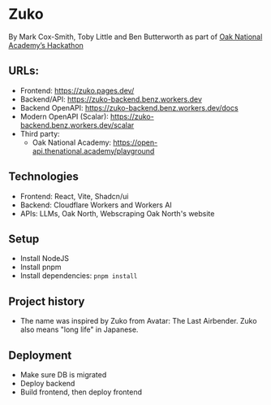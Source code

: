 # Zuko

By Mark Cox-Smith, Toby Little and Ben Butterworth as part of [Oak National Academy’s Hackathon](https://www.thenational.academy/blog/you-re-invited-to-our-hackathon)

## URLs:

- Frontend: https://zuko.pages.dev/
- Backend/API: https://zuko-backend.benz.workers.dev
- Backend OpenAPI: https://zuko-backend.benz.workers.dev/docs
- Modern OpenAPI (Scalar): https://zuko-backend.benz.workers.dev/scalar
- Third party:
  - Oak National Academy: https://open-api.thenational.academy/playground

## Technologies

- Frontend: React, Vite, Shadcn/ui
- Backend: Cloudflare Workers and Workers AI
- APIs: LLMs, Oak North, Webscraping Oak North's website

## Setup

- Install NodeJS
- Install pnpm
- Install dependencies: `pnpm install`

## Project history

- The name was inspired by Zuko from Avatar: The Last Airbender. Zuko also means "long life" in Japanese.

## Deployment
- Make sure DB is migrated
- Deploy backend
- Build frontend, then deploy frontend
